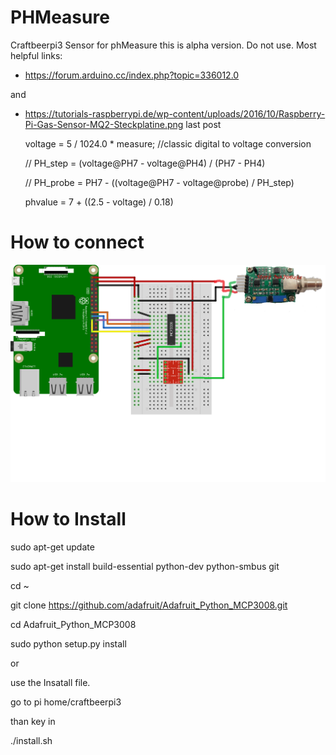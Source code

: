 # PHMeasure
Craftbeerpi3 Sensor for phMeasure
this is alpha version. Do not use.
Most helpful links:
- https://forum.arduino.cc/index.php?topic=336012.0

and

- https://tutorials-raspberrypi.de/wp-content/uploads/2016/10/Raspberry-Pi-Gas-Sensor-MQ2-Steckplatine.png last post


  voltage = 5 / 1024.0 * measure; //classic digital to voltage conversion


  // PH_step = (voltage@PH7 - voltage@PH4) / (PH7 - PH4)


  // PH_probe = PH7 - ((voltage@PH7 - voltage@probe) / PH_step)


  phvalue = 7 + ((2.5 - voltage) / 0.18)
  
# How to connect

![Test Graph](https://github.com/JamFfm/PHMeasure/blob/master/RaspberryPiPHSensorSteckplatine.png "wireing")

# How to Install

sudo apt-get update

sudo apt-get install build-essential python-dev python-smbus git

cd ~

git clone https://github.com/adafruit/Adafruit_Python_MCP3008.git

cd Adafruit_Python_MCP3008

sudo python setup.py install

or

use the Insatall file.

go to pi home/craftbeerpi3

than key in 

./install.sh
